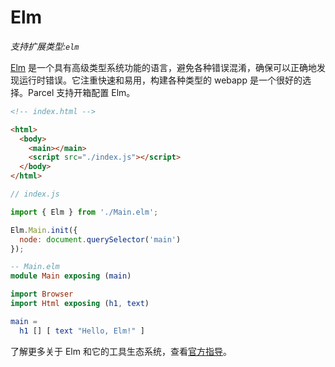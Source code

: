 # Elm

_支持扩展类型:`elm`_

[Elm](https://elm-lang.org/) 是一个具有高级类型系统功能的语言，避免各种错误混淆，确保可以正确地发现运行时错误。它注重快速和易用，构建各种类型的 webapp 是一个很好的选择。Parcel 支持开箱配置 Elm。

```html
<!-- index.html -->

<html>
  <body>
    <main></main>
    <script src="./index.js"></script>
  </body>
</html>
```

```javascript
// index.js

import { Elm } from './Main.elm';

Elm.Main.init({
  node: document.querySelector('main')
});
```

```elm
-- Main.elm
module Main exposing (main)

import Browser
import Html exposing (h1, text)

main =
  h1 [] [ text "Hello, Elm!" ]
```

了解更多关于 Elm 和它的工具生态系统，查看[官方指导](https://guide.elm-lang.org/)。
